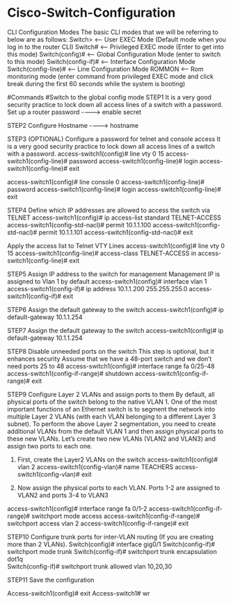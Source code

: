 # Cisco-Switch-Configuration
CLI Configuration Modes
The basic CLI modes that we will be referring to below are as follows:
Switch> <– User EXEC Mode (Default mode when you log in to the router CLI)
Switch#	<– Privileged EXEC mode (Enter <enable> to get into this mode)
Switch(config)#	<– Global Configuration Mode (enter <configure terminal> to switch to this mode)
Switch(config-if)# <– Interface Configuration Mode 
Switch(config-line)# <– Line Configuration Mode
ROMMON <-- Rom monitoring mode (enter <reload EXEC> command from privileged EXEC mode and click break during the first 60 seconds while the system is booting)

#Commands 
#Switch to the global config mode
STEP1
It is a very good security practice to lock down all access lines of a switch with a password. 
Set up a router password ----> enable secret <your password>

STEP2
Configure Hostname ----> hostname <your hostname>

STEP3 
(OPTIONAL) Configure a password for telnet and console access
It is a very good security practice to lock down all access lines of a switch with a password.
access-switch1(config)# line vty 0 15
access-switch1(config-line)# password <your password>
access-switch1(config-line)# login 
access-switch1(config-line)# exit 

access-switch1(config)# line console 0
access-switch1(config-line)# password <your password>
access-switch1(config-line)# login 
access-switch1(config-line)# exit 


STEP4
Define which IP addresses are allowed to access the switch via TELNET
access-switch1(config)# ip access-list standard TELNET-ACCESS 
access-switch1(config-std-nacl)# permit 10.1.1.100
access-switch1(config-std-nacl)# permit 10.1.1.101 
access-switch1(config-std-nacl)# exit

Apply the access list to Telnet VTY Lines
access-switch1(config)# line vty 0 15
access-switch1(config-line)# access-class TELNET-ACCESS in 
access-switch1(config-line)# exit

STEP5
Assign IP address to the switch for management
Management IP is assigned to Vlan 1 by default 
access-switch1(config)# interface vlan 1
access-switch1(config-if)# ip address 10.1.1.200 255.255.255.0 
access-switch1(config-if)# exit

STEP6
Assign the default gateway to the switch
access-switch1(config)# ip default-gateway 10.1.1.254

STEP7
Assign the default gateway to the switch
access-switch1(config)# ip default-gateway 10.1.1.254

STEP8 
Disable unneeded ports on the switch
This step is optional, but it enhances security
Assume that we have a 48-port switch and we don’t need ports 25 to 48 
access-switch1(config)# interface range fa 0/25-48
access-switch1(config-if-range)# shutdown 
access-switch1(config-if-range)# exit 

STEP9 
Configure Layer 2 VLANs and assign ports to them
By default, all physical ports of the switch belong to the native VLAN 1. One of the most important  functions of an Ethernet  switch  is  to segment the network into multiple Layer 2 VLANs (with each VLAN belonging to a different Layer 3 subnet).
To perform the above Layer 2 segmentation, you need to create additional VLANs from the default VLAN 1 and then assign physical ports to these new VLANs. Let’s create two new VLANs (VLAN2 and VLAN3) and assign two ports to each one.
1. First, create the Layer2 VLANs on the switch
access-switch1(config)# vlan 2
access-switch1(config-vlan)# name TEACHERS 
access-switch1(config-vlan)# exit

2. Now assign the physical ports to each VLAN. Ports 1-2 are assigned to VLAN2 and
ports 3-4 to VLAN3

access-switch1(config)# interface range fa 0/1-2
access-switch1(config-if-range)# switchport mode access 
access-switch1(config-if-range)# switchport access vlan 2 
access-switch1(config-if-range)# exit

STEP10
Configure trunk ports for inter-VLAN routing (If you are creating more than 2 VLANs).
Switch(config)# interface gig0/1
Switch(config-if)# switchport mode trunk
Switch(config-if)# switchport trunk encapsulation dot1q  
Switch(config-if)# switchport trunk allowed vlan 10,20,30


STEP11
Save the configuration

Access-switch1(config)# exit
Access-switch1# wr













